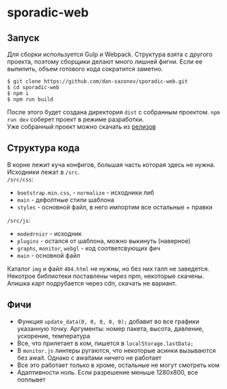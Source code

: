 # sporadic-web
## Запуск
Для сборки используется Gulp и Webpack. Структура взята с другого проекта, поэтому сборщики делают много лишней фигни. Если ее выпилить, объем готового кода сократится заметно.
```
$ git clone https://github.com/dan-sazonov/sporadic-web.git
$ cd sporadic-web
$ npm i
$ npm run build
```
После этого будет создана директория `dist` с собранным проектом. `npm run dev` соберет проект в режиме разработки.  
Уже собранный проект можно скачать из [релизов](https://github.com/dan-sazonov/sporadic-web/releases/download/mvp/dist.zip)

## Структура кода
В корне лежит куча конфигов, большая часть которая здесь не нужна. Исходники лежат в `/src`.  
`/src/css`:
- `bootstrap.min.css`, - `normalize` - исходники либ
- `main` - дефолтные стили шаблона
- `styles` - основной файл, в него импортим все остальные + правки
  
`/src/js`:
- `modedrnizr` - исходник
- `plugins` - остался от шаблона, можно выкинуть (наверное)
- `graphs`, `monitor`, `webgl` - код соответсвующих фич
- `main` - основной файл
  
Каталог `img` и файл `404.html` не нужны, но без них галп не заведется.  
Некотрое библиотеки поставлены через npm, некоторые скачены. Апишка карт подрубается через cdn, скачать не вариант.

## Фичи
- Функция `update_data(0, 0, 0, 0, 0);` добавит во все графики указанную точку. Аргументы: номер пакета, высота, давление, ускорение, температура
- Все, что прилетает в ком, пишется в `localStorage.lastData;`
- В `monitor.js` линтеры ругаются, что некоторые асинки вызываются без await. Однако с awaitами ничего не работает
- Все это работает только в хроме, остальные не могут смотреть ком
- Адаптивности ноль. Если разрешение меньше 1280x800, все поплывет
